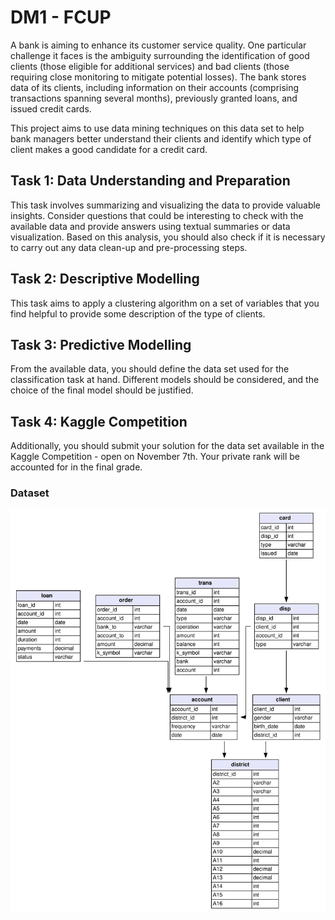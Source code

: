 # DM1 - FCUP

A bank is aiming to enhance its customer service quality. One particular challenge it faces is the ambiguity surrounding the identification of good clients (those eligible for additional services) and bad clients (those requiring close monitoring to mitigate potential losses). The bank stores data of its clients, including information on their accounts (comprising transactions spanning several months), previously granted loans, and issued credit cards.

This project aims to use data mining techniques on this data set to help bank managers better understand their clients and identify which type of client makes a good candidate for a credit card.

## Task 1: Data Understanding and Preparation
This task involves summarizing and visualizing the data to provide valuable insights. Consider questions that could be interesting to check with the available data and provide answers using textual summaries or data visualization. Based on this analysis, you should also check if it is necessary to carry out any data clean-up and pre-processing steps.


## Task 2: Descriptive Modelling
This task aims to apply a clustering algorithm on a set of variables that you find helpful to provide some description of the type of clients. 


## Task 3: Predictive Modelling
From the available data, you should define the data set used for the classification task at hand. Different models should be considered, and the choice of the final model should be justified. 

## Task 4: Kaggle Competition
Additionally, you should submit your solution for the data set available in the Kaggle Competition - open on November 7th. Your private rank will be accounted for in the final grade. 


### Dataset
![Dataset ](./docs/loan.svg "Dataset")